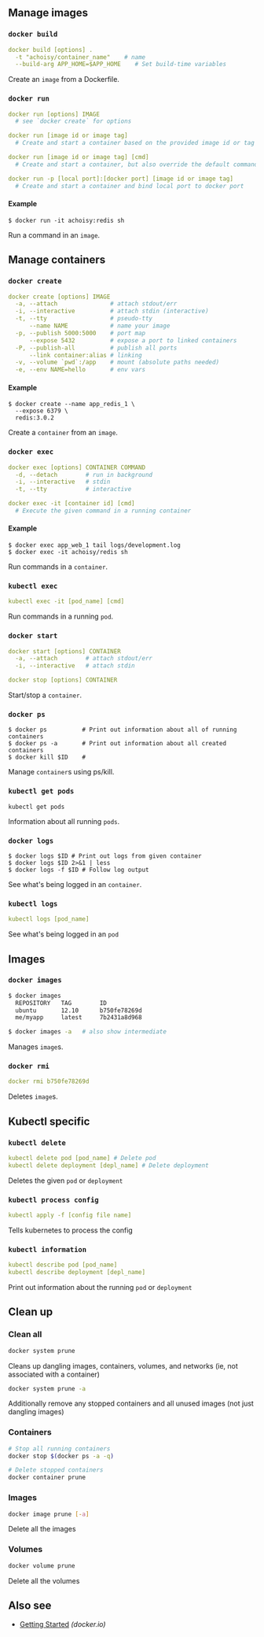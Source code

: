 
Manage images
-------------

### `docker build`

```yml
docker build [options] .
  -t "achoisy/container_name"    # name
  --build-arg APP_HOME=$APP_HOME    # Set build-time variables
```

Create an `image` from a Dockerfile.


### `docker run`

```yml
docker run [options] IMAGE
  # see `docker create` for options
```
```yml
docker run [image id or image tag]
  # Create and start a container based on the provided image id or tag
```
```yml
docker run [image id or image tag] [cmd]
  # Create and start a container, but also override the default command
```
```yml
docker run -p [local port]:[docker port] [image id or image tag]
  # Create and start a container and bind local port to docker port
```

#### Example

```
$ docker run -it achoisy:redis sh
```
Run a command in an `image`.

Manage containers
-----------------

### `docker create`

```yml
docker create [options] IMAGE
  -a, --attach               # attach stdout/err
  -i, --interactive          # attach stdin (interactive)
  -t, --tty                  # pseudo-tty
      --name NAME            # name your image
  -p, --publish 5000:5000    # port map
      --expose 5432          # expose a port to linked containers
  -P, --publish-all          # publish all ports
      --link container:alias # linking
  -v, --volume `pwd`:/app    # mount (absolute paths needed)
  -e, --env NAME=hello       # env vars
```

#### Example

```
$ docker create --name app_redis_1 \
  --expose 6379 \
  redis:3.0.2
```
Create a `container` from an `image`.

### `docker exec`

```yml
docker exec [options] CONTAINER COMMAND
  -d, --detach        # run in background
  -i, --interactive   # stdin
  -t, --tty           # interactive
```
```yml
docker exec -it [container id] [cmd]
  # Execute the given command in a running container
```

#### Example

```
$ docker exec app_web_1 tail logs/development.log
$ docker exec -it achoisy/redis sh
```

Run commands in a `container`.

### `kubectl exec`

```yml
kubectl exec -it [pod_name] [cmd]
```

Run commands in a running `pod`.

### `docker start`

```yml
docker start [options] CONTAINER
  -a, --attach        # attach stdout/err
  -i, --interactive   # attach stdin

docker stop [options] CONTAINER
```

Start/stop a `container`.


### `docker ps`

```
$ docker ps          # Print out information about all of running containers
$ docker ps -a       # Print out information about all created containers
$ docker kill $ID    # 
```
Manage `container`s using ps/kill.

### `kubectl get pods`

```
kubectl get pods
```

Information about all running `pods`.


### `docker logs`

```
$ docker logs $ID # Print out logs from given container
$ docker logs $ID 2>&1 | less
$ docker logs -f $ID # Follow log output
```

See what's being logged in an `container`.

### `kubectl logs`

```yml
kubectl logs [pod_name] 
```
See what's being logged in an `pod`

Images
------

### `docker images`

```sh
$ docker images
  REPOSITORY   TAG        ID
  ubuntu       12.10      b750fe78269d
  me/myapp     latest     7b2431a8d968
```

```sh
$ docker images -a   # also show intermediate
```

Manages `image`s.

### `docker rmi`

```yml
docker rmi b750fe78269d
```

Deletes `image`s.

Kubectl specific
----------------

### `kubectl delete`

```yml
kubectl delete pod [pod_name] # Delete pod
kubectl delete deployment [depl_name] # Delete deployment
```
Deletes the given `pod` or `deployment`

### `kubectl process config`

```yml
kubectl apply -f [config file name]
```
Tells kubernetes to process the config

### `kubectl information`

```yml
kubectl describe pod [pod_name]
kubectl describe deployment [depl_name]
```
Print out information about the running `pod` or `deployment`

## Clean up

### Clean all

```sh
docker system prune
```

Cleans up dangling images, containers, volumes, and networks (ie, not associated with a container)

```sh
docker system prune -a
```

Additionally remove any stopped containers and all unused images (not just dangling images)

### Containers

```sh
# Stop all running containers
docker stop $(docker ps -a -q)

# Delete stopped containers
docker container prune
```

### Images

```sh
docker image prune [-a]
```

Delete all the images

### Volumes

```sh
docker volume prune
```

Delete all the volumes

Also see
--------

 * [Getting Started](http://www.docker.io/gettingstarted/) _(docker.io)_
